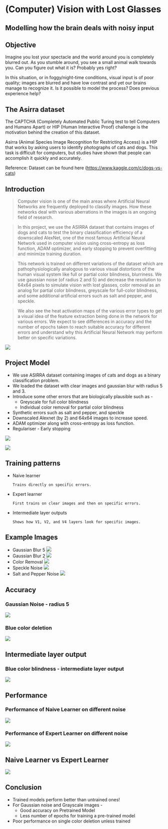 # (Computer) Vision with Lost Glasses
## Modelling how the brain deals with noisy input

## Objective
Imagine you lost your spectacle and the world around you is completely blurred out. As you stumble around, you see a small animal walk towards you. Can you figure out what it is? Probably yes right?

In this situation, or in foggy/night-time conditions, visual input is of poor quality; images are blurred and have low contrast and yet our brains manage to recognize it. Is it possible to model the process? Does previous experience help?

## The Asirra dataset
The CAPTCHA (Completely Automated Public Turing test to tell Computers and Humans Apart) or HIP (Human Interactive Proof) challenge is the motivation behind the creation of this dataset.

Asirra (Animal Species Image Recognition for Restricting Access) is a HIP that works by asking users to identify photographs of cats and dogs. This task is difficult for computers, but studies have shown that people can accomplish it quickly and accurately.

Reference: Dataset can be found here (https://www.kaggle.com/c/dogs-vs-cats)

## Introduction

> Computer vision is one of the main areas where Artificial Neural Networks are frequently deployed to classify images. How these networks deal with various aberrations in the images is an ongoing field of research. 

> In this project, we use the ASIRRA dataset that contains images of dogs and cats to test the binary classification efficiency of a downscaled AlexNet, one of the most famous Artificial Neural Network used in computer vision using cross-entropy as loss function, ADAM optimizer, and early stopping to prevent overfitting and minimize training duration.

> This network is trained on different variations of the dataset which are pathophysiologically analogous to various visual distortions of the human visual system like full or partial color blindness, blurriness. We use gaussian noise (of radius 2 and 5) and decrease the resolution to 64x64 pixels to simulate vision with lost glasses, color removal as an analog for partial color blindness, greyscale for full-color blindness, and some additional artificial errors such as salt and pepper, and speckle.

> We also see the heat activation maps of the various error types to get a visual idea of the feature extraction being done in the network for various errors. We expect to see differences in accuracy and the number of epochs taken to reach suitable accuracy for different errors and understand why this Artificial Neural Network may perform better on specific variations.


![](https://raw.githubusercontent.com/SAIGANESH02/Vision_with_Lost_Glasses/master/blurry_vision.png)

## Project Model 

* We use ASIRRA dataset containing images of cats and dogs as a binary classification problem.
* We loaded the dataset with clear images and gaussian blur with radius 5 and 3.
* Introduce some other errors that are biologically plausible such as - 
  * Greyscale for full color blindness
  * Individual color removal for partial color blindness
* Synthetic errors such as salt and pepper, and speckle
* Downscaled Alexnet (by 2) and 64x64 images to increase speed.
* ADAM optimizer along with cross-entropy as loss function.
* Regulariser - Early stopping

![](https://miro.medium.com/max/1838/1*bD_DMBtKwveuzIkQTwjKQQ.png)

![](https://www.biorxiv.org/content/biorxiv/early/2020/01/02/407007/F1.large.jpg)

## Training patterns

* Naive learner
  ``` 
  Trains directly on specific errors.
  ```
* Expert learner 
  ``` 
  First trains on clear images and then on specific errors.
  ```
* Intermediate layer outputs
  ``` 
  Shows how V1, V2, and V4 layers look for specific images.
  ```
## Example Images
* Gaussian Blur 5
![](https://raw.githubusercontent.com/SAIGANESH02/Vision_with_Lost_Glasses/master/assets/GuassianBlur5.png)
* Gaussian Blur 2
![](https://raw.githubusercontent.com/SAIGANESH02/Vision_with_Lost_Glasses/master/assets/GuassianBlur2.png)
* Color Removal
![](https://raw.githubusercontent.com/SAIGANESH02/Vision_with_Lost_Glasses/master/assets/colorem.png)
* Speckle Noise
![](https://raw.githubusercontent.com/SAIGANESH02/Vision_with_Lost_Glasses/master/assets/speckleblur.png)
* Salt and Pepper Noise
![](https://raw.githubusercontent.com/SAIGANESH02/Vision_with_Lost_Glasses/master/assets/SandPBlur.png)

## Accuracy
### Gaussian Noise - radius 5
![](https://raw.githubusercontent.com/SAIGANESH02/Vision_with_Lost_Glasses/master/assets/Acc_GN_5.png)
### Blue color deletion
![](https://raw.githubusercontent.com/SAIGANESH02/Vision_with_Lost_Glasses/master/assets/Acc_BlCol.png)
## Intermediate layer output
### Blue color blindness - intermediate layer output

![](https://raw.githubusercontent.com/SAIGANESH02/Vision_with_Lost_Glasses/master/assets/bl_ILO.JPG)
## Performance
### Performance of Naive Learner on different noise
![](https://raw.githubusercontent.com/SAIGANESH02/Vision_with_Lost_Glasses/master/assets/performance_naive_learner_all_noises.png)
### Performance of Expert Learner on different noise
![](https://raw.githubusercontent.com/SAIGANESH02/Vision_with_Lost_Glasses/master/assets/performance_experience_learner_all_noises.png)
## Naive Learner vs Expert Learner 
![](https://raw.githubusercontent.com/SAIGANESH02/Vision_with_Lost_Glasses/master/assets/nlvsel.png)

## Conclusion

* Trained models perform better than untrained ones!
* For Gaussian noise and Grayscale images -  
  * Good accuracy on Pretrained Model
  * Less number of epochs for training a pre-trained model
* Poor performance on single color deletion unless trained

